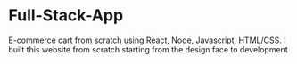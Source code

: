 # Full-Stack-App
E-commerce cart from scratch using React, Node, Javascript, HTML/CSS. I built this website from scratch starting from the design face to development
